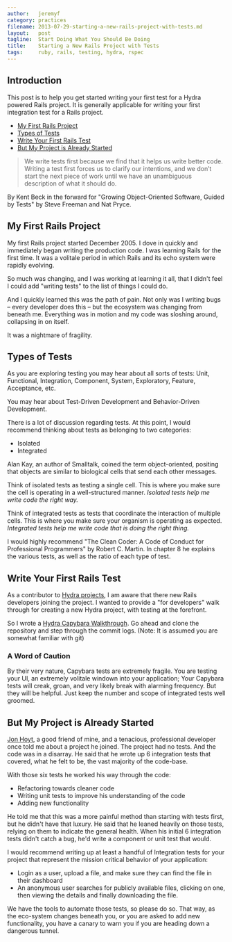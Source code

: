 ```yaml
---
author:   jeremyf
category: practices
filename: 2013-07-29-starting-a-new-rails-project-with-tests.md
layout:   post
tagline:  Start Doing What You Should Be Doing
title:    Starting a New Rails Project with Tests
tags:     ruby, rails, testing, hydra, rspec
---
```


## Introduction

This post is to help you get started writing your first test for a Hydra powered Rails project.
It is generally applicable for writing your first integration test for a Rails project.

* [My First Rails Project]('#my-first-rails-project')
* [Types of Tests]('#types-of-tests')
* [Write Your First Rails Test]('#write-your-first-rails-test')
* [But My Project is Already Started]('#but-my-project-is-already-started')

<blockquote>
We write tests first because we find that it helps us write better code.
Writing a test first forces us to clarify our intentions, and we don’t start the next piece of work until we have an unambiguous description of what it should do.
</blockquote>

By Kent Beck in the forward for "Growing Object-Oriented Software, Guided by Tests" by Steve Freeman and Nat Pryce.

## My First Rails Project
<span id="my-first-rails-project"></span>

My first Rails project started December 2005.
I dove in quickly and immediately began writing the production code.
I was learning Rails for the first time.
It was a volitale period in which Rails and its echo system were rapidly evolving.

So much was changing, and I was working at learning it all, that I didn't feel I could add "writing tests" to the list of things I could do.

And I quickly learned this was the path of pain.
Not only was I writing bugs – every developer does this – but the ecosystem was changing from beneath me.
Everything was in motion and my code was sloshing around, collapsing in on itself.

It was a nightmare of fragility.

## Types of Tests
<span id="types-of-tests"></span>

As you are exploring testing you may hear about all sorts of tests: Unit, Functional, Integration, Component, System, Exploratory, Feature, Acceptance, etc.

You may hear about Test-Driven Development and Behavior-Driven Development.

There is a lot of discussion regarding tests.
At this point, I would recommend thinking about tests as belonging to two categories:

* Isolated
* Integrated

Alan Kay, an author of Smalltalk, coined the term object-oriented, positing that objects are similar to biological cells that send each other messages.

Think of isolated tests as testing a single cell.
This is where you make sure the cell is operating in a well-structured manner.
*Isolated tests help me write code the right way.*

Think of integrated tests as tests that coordinate the interaction of multiple cells.
This is where you make sure your organism is operating as expected.
*Integrated tests help me write code that is doing the right thing.*

I would highly recommend "The Clean Coder: A Code of Conduct for Professional Programmers" by Robert C. Martin. In chapter 8 he explains the various tests, as well as the ratio of each type of test.

## Write Your First Rails Test
<span id="write-your-first-rails-test"></span>

As a contributor to [Hydra projects](http://projecthydra.org), I am aware that there new Rails developers joining the project.
I wanted to provide a "for developers" walk through for creating a new Hydra project, with testing at the forefront.

So I wrote a [Hydra Capybara Walkthrough](https://github.com/jeremyf/hydra-capybara-walkthrough).
Go ahead and clone the repository and step through the commit logs.
(Note: It is assumed you are somewhat familiar with git)

### A Word of Caution

By their very nature, Capybara tests are extremely fragile.
You are testing your UI, an extremely volitale windown into your application;
Your Capybara tests will creak, groan, and very likely break with alarming frequency.
But they will be helpful.
Just keep the number and scope of integrated tests well groomed.

## But My Project is Already Started
<span id="but-my-project-is-already-started"></span>

[Jon Hoyt](http://twitter.com/jonmagic), a good friend of mine, and a tenacious, professional developer once told me about a project he joined.
The project had no tests.
And the code was in a disarray.
He said that he wrote up 6 integration tests that covered, what he felt to be, the vast majority of the code-base.

With those six tests he worked his way through the code:

* Refactoring towards cleaner code
* Writing unit tests to improve his understanding of the code
* Adding new functionality

He told me that this was a more painful method than starting with tests first, but he didn't have that luxury.
He said that he leaned heavily on those tests, relying on them to indicate the general health.
When his initial 6 integration tests didn't catch a bug, he'd write a component or unit test that would.

I would recommend writing up at least a handful of Integration tests for your project that represent the mission critical behavior of your application:

* Login as a user, upload a file, and make sure they can find the file in their dashboard
* An anonymous user searches for publicly available files, clicking on one, then viewing the details and finally downloading the file.

We have the tools to automate those tests, so please do so.
That way, as the eco-system changes beneath you, or you are asked to add new functionality, you have a canary to warn you if you are heading down a dangerous tunnel.